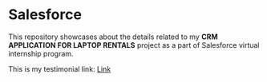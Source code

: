 # Salesforce

This repository showcases about the details related to my **CRM APPLICATION FOR LAPTOP RENTALS** project as a part of Salesforce virtual internship program.


This is my testimonial link: [Link](https://drive.google.com/file/d/16QU62d34dtkrpnBUGEi-aGA2R208llXy/view?usp=sharing)
